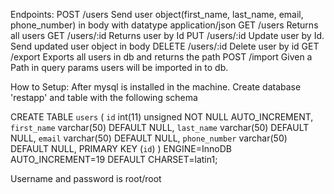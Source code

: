 Endpoints:
POST   /users             Send user object(first_name, last_name, email, phone_number) in body with datatype application/json
GET    /users             Returns all users
GET    /users/:id         Returns user by Id
PUT    /users/:id         Update user by Id. Send updated user object in body
DELETE /users/:id         Delete user by id
GET    /export            Exports all users in db and returns the path
POST   /import            Given a Path in query params users will be imported in to db.

How to Setup:
After mysql is installed in the machine. Create database 'restapp' and table with the following schema

CREATE TABLE `users` (
  `id` int(11) unsigned NOT NULL AUTO_INCREMENT,
  `first_name` varchar(50) DEFAULT NULL,
  `last_name` varchar(50) DEFAULT NULL,
  `email` varchar(50) DEFAULT NULL,
  `phone_number` varchar(50) DEFAULT NULL,
  PRIMARY KEY (`id`)
) ENGINE=InnoDB AUTO_INCREMENT=19 DEFAULT CHARSET=latin1;

Username and password is root/root